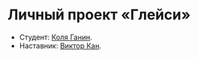 # Личный проект «Глейси»

* Студент: [Коля Ганин](https://up.htmlacademy.ru/htmlcss/28/user/1282379).
* Наставник: [Виктор Кан](https://htmlacademy.ru/profile/viktorkan).

